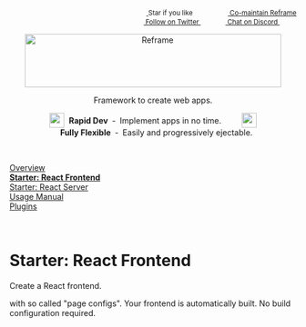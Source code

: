 <!---






    WARNING, READ THIS.
    This is a computed file. Do not edit.
    Edit `/docs/react-frontend.template.md` instead.












    WARNING, READ THIS.
    This is a computed file. Do not edit.
    Edit `/docs/react-frontend.template.md` instead.












    WARNING, READ THIS.
    This is a computed file. Do not edit.
    Edit `/docs/react-frontend.template.md` instead.












    WARNING, READ THIS.
    This is a computed file. Do not edit.
    Edit `/docs/react-frontend.template.md` instead.












    WARNING, READ THIS.
    This is a computed file. Do not edit.
    Edit `/docs/react-frontend.template.md` instead.






-->
<p align="right">
    <sup>
        <a href="#">
            <img
              src="https://github.com/reframejs/reframe/raw/master/docs/images/star.svg?sanitize=true"
              width="16"
              height="12"
            >
        </a>
        Star if you like
        &nbsp;&nbsp;&nbsp;&nbsp;
        &nbsp;&nbsp;&nbsp;&nbsp;
        &nbsp;&nbsp;
        <a href="https://github.com/reframejs/reframe/blob/master/docs/contributing.md">
            <img
              src="https://github.com/reframejs/reframe/raw/master/docs/images/biceps.min.svg?sanitize=true"
              width="16"
              height="14"
            >
            Co-maintain Reframe
        </a>
    </sup>
    <br/>
    <sup>
        <a href="https://twitter.com/reframejs">
            <img
              src="https://github.com/reframejs/reframe/raw/master/docs/images/twitter-logo.svg?sanitize=true"
              width="15"
              height="13"
            >
            Follow on Twitter
        </a>
        &nbsp;&nbsp;&nbsp;&nbsp;&nbsp;
        &nbsp;&nbsp;
        <a href="https://discord.gg/kqXf65G">
            <img
              src="https://github.com/reframejs/reframe/raw/master/docs/images/chat.svg?sanitize=true"
              width="14"
              height="10"
            >
            Chat on Discord
        </a>
        &nbsp;&nbsp;&nbsp;&nbsp;
        &nbsp;&nbsp;&nbsp;&nbsp;
    </sup>
</p>
<p align="center">
    <a href="https://github.com/reframejs/reframe">
        <img src="https://github.com/reframejs/reframe/raw/master/docs/images/logo-with-title.min.svg?sanitize=true" width=450 height=94 style="max-width:100%;" alt="Reframe"/>
    </a>
</p>

<div><p align="center">
        Framework to create web apps.
</p></div>

<div><p align="center">
    <sub><sub><img src="https://github.com/reframejs/reframe/raw/docs/docs/images/thunderbolt.min.svg?sanitize=true" width="26" height="26"></sub></sub>&nbsp;&nbsp;<b>Rapid&nbsp;Dev</b>&nbsp;&nbsp;&#8209;&nbsp;&nbsp;Implement&nbsp;apps&nbsp;in&nbsp;no&nbsp;time.
    &nbsp; &nbsp; &nbsp; &nbsp;
    <sub><sub><img src="https://github.com/reframejs/reframe/raw/docs/docs/images/tornado.min.svg?sanitize=true" width="26" height="26"></sub></sub>&nbsp;&nbsp;&nbsp;<b>Fully&nbsp;Flexible</b>&nbsp;&nbsp;&#8209;&nbsp;&nbsp;Easily&nbsp;and&nbsp;progressively&nbsp;ejectable.
</p></div>

<br/>

[Overview](/../../)<br/>
[**Starter: React Frontend**](/docs/react-frontend.md)<br/>
[Starter: React Server](/docs/react-server.md)<br/>
[Usage Manual](/docs/usage-manual.md)<br/>
[Plugins](/docs/plugins.md)

<br/>

# Starter: React Frontend

Create a React frontend.

with so called "page configs".
Your frontend is automatically built.
No build configuration required.

<!---






    WARNING, READ THIS.
    This is a computed file. Do not edit.
    Edit `/docs/react-frontend.template.md` instead.












    WARNING, READ THIS.
    This is a computed file. Do not edit.
    Edit `/docs/react-frontend.template.md` instead.












    WARNING, READ THIS.
    This is a computed file. Do not edit.
    Edit `/docs/react-frontend.template.md` instead.












    WARNING, READ THIS.
    This is a computed file. Do not edit.
    Edit `/docs/react-frontend.template.md` instead.












    WARNING, READ THIS.
    This is a computed file. Do not edit.
    Edit `/docs/react-frontend.template.md` instead.






-->
